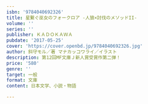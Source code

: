 ```yaml
---
isbn: '9784040692326'
title: 星繋ぐ巫女のフォークロア ‐人狼×討伐のメソッドII‐
volume: ''
series: ''
publisher: ＫＡＤＯＫＡＷＡ
pubdate: '2017-05-25'
cover: 'https://cover.openbd.jp/9784040692326.jpg'
author: 斜守モル／著 マナカッコワライ／イラスト
description: 第12回MF文庫Ｊ新人賞受賞作第二弾！
price: '580'
genre: ''
target: 一般
format: 文庫
content: 日本文学、小説・物語

---
```

